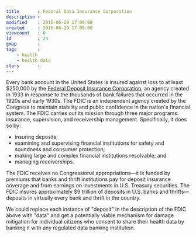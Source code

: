 ```yaml
---
title       : Federal Data Insurance Corporation  
description :   
modified    : 2016-06-29 17:09:00  
created     : 2016-06-29 17:09:00  
viewcount   : 0  
id          : 24  
gmap        :   
tags        :
    - health
    - health data
stars       :   
---
```


Every bank account in the United States is insured against loss to at least $250,000 by the [Federal Deposit Insurance Corporation](https://fdic.gov), an agency created in 1933 in response to the thousands of bank failures that occurred in the 1920s and early 1930s. The FDIC is an independent agency created by the Congress to maintain stability and public confidence in the nation's financial system. The FDIC carries out its mission through three major programs: insurance, supervision, and receivership management. Specifically, it does so by:

- insuring deposits;
- examining and supervising financial institutions for safety and soundness and consumer protection;
- making large and complex financial institutions resolvable; and
- managing receiverships.

The FDIC receives no Congressional appropriations—it is funded by premiums that banks and thrift institutions pay for deposit insurance coverage and from earnings on investments in U.S. Treasury securities. The FDIC insures approximately $9 trillion of deposits in U.S. banks and thrifts—deposits in virtually every bank and thrift in the country.

We could replace each instance of "deposit" in the description of the FDIC above with "data" and get a potentially viable mechanism for damage mitigation for individual citizens who consent to share their health data by banking it with any regulated data banking institution.
